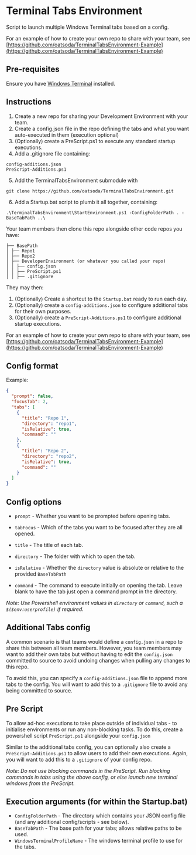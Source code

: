 # Terminal Tabs Environment

Script to launch multiple Windows Terminal tabs based on a config.

For an example of how to create your own repo to share with your team, see [https://github.com/oatsoda/TerminalTabsEnvironment-Example](https://github.com/oatsoda/TerminalTabsEnvironment-Example)

## Pre-requisites

Ensure you have [Windows Terminal](https://aka.ms/terminal) installed.

## Instructions

1. Create a new repo for sharing your Development Environment with your team.
2. Create a config.json file in the repo defining the tabs and what you want auto-executed in them (execution optional)
3. (Optionally) create a PreScript.ps1 to execute any standard startup executions.
4. Add a .gitignore file containing:

```
config-additions.json
PreScript-Additions.ps1
```

5. Add the TerminalTabsEnvironment submodule with

```
git clone https://github.com/oatsoda/TerminalTabsEnvironment.git
```

6. Add a Startup.bat script to plumb it all together, containing:

```
.\TerminalTabsEnvironment\StartEnvironment.ps1 -ConfigFolderPath . -BaseTabPath ..\
```

Your team members then clone this repo alongside other code repos you have:

```
├── BasePath
│ ├── Repo1
│ ├── Repo2
│ ├── DeveloperEnvironment (or whatever you called your repo)
│ │ ├── config.json
│ │ ├── PreScript.ps1
│ │ ├── .gitignore
```

They may then:

1. (Optionally) Create a shortcut to the `Startup.bat` ready to run each day.
2. (Optionally) create a `config-additions.json` to configure additional tabs for their own purposes.
3. (Optionally) create a `PreScript-Additions.ps1` to configure additional startup executions.

For an example of how to create your own repo to share with your team, see [https://github.com/oatsoda/TerminalTabsEnvironment-Example](https://github.com/oatsoda/TerminalTabsEnvironment-Example)

## Config format

Example:

```json
{
  "prompt": false,
  "focusTab": 2,
  "tabs": [
    {
      "title": "Repo 1",
      "directory": "repo1",
      "isRelative": true,
      "command": ""
    },
    {
      "title": "Repo 2",
      "directory": "repo2",
      "isRelative": true,
      "command": ""
    }
  ]
}
```

## Config options

- `prompt` - Whether you want to be prompted before opening tabs.
- `tabFocus` - Which of the tabs you want to be focused after they are all opened.

- `title` - The title of each tab.
- `directory` - The folder with which to open the tab.
- `isRelative` - Whether the `directory` value is absolute or relative to the provided `BaseTabPath`
- `command` - The command to execute initially on opening the tab. Leave blank to have the tab just open a command prompt in the directory.

_Note: Use Powershell environment values in `directory` or `command`, such a `$($env:userprofile)` if required._

## Additional Tabs config

A common scenario is that teams would define a `config.json` in a repo to share this between all team members. However, you team members may want to add their own tabs but without having to edit the `config.json` committed to source to avoid undoing changes when pulling any changes to this repo.

To avoid this, you can specify a `config-additions.json` file to append more tabs to the config. You will want to add this to a `.gitignore` file to avoid any being committed to source.

## Pre Script

To allow ad-hoc executions to take place outside of individual tabs - to initialise environments or run any non-blocking tasks. To do this, create a powershell script
`PreScript.ps1` alongside your `config.json`

Similar to the additional tabs config, you can optionally also create a `PreScript-Additions.ps1` to allow users to add their own executions. Again, you will want to add this to a `.gitignore` of your config repo.

_Note: Do not use blocking commands in the PreScript. Run blocking commands in tabs using the above config, or else launch new terminal windows from the PreScript._

## Execution arguments (for within the Startup.bat)

- `ConfigFolderPath` - The directory which contains your JSON config file (and any additional config/scripts - see below).
- `BaseTabPath` - The base path for your tabs; allows relative paths to be used.
- `WindowsTerminalProfileName` - The windows terminal profile to use for the tabs.
